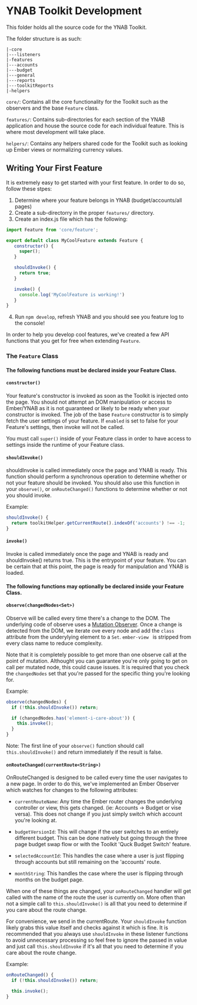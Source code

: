 # YNAB Toolkit Development
This folder holds all the source code for the YNAB Toolkit.

The folder structure is as such:

```
|-core
|---listeners
|-features
|---accounts
|---budget
|---general
|---reports
|---toolkitReports
|-helpers
```

`core/`: Contains all the core functionality for the Toolkit such as the observers
and the base `Feature` class.

`features/`: Contains sub-directories for each section of the YNAB application
and house the source code for each individual feature. This is where most
development will take place.

`helpers/`: Contains any helpers shared code for the Toolkit such as looking up
Ember views or normalizing currency values.

## Writing Your First Feature

It is extremely easy to get started with your first feature. In order to do so,
follow these stpes:

1. Determine where your feature belongs in YNAB (budget/accounts/all pages)
2. Create a sub-directorry in the proper `features/` directory.
3. Create an index.js file which has the following:
  <!-- spacing is intentionally weird here because of markdown -->
  ```javascript
  import Feature from 'core/feature';

  export default class MyCoolFeature extends Feature {
     constructor() {
       super();
     }

     shouldInvoke() {
       return true;
     }

     invoke() {
       console.log('MyCoolFeature is working!')
     }
  }
  ```
4. Run `npm develop`, refresh YNAB and you should see you feature log to the
console!

In order to help you develop cool features, we've created a few API functions
that you get for free when extending `Feature`.

### The `Feature` Class

#### The following functions must be declared inside your Feature Class.

#### `constructor()`

Your feature's constructor is invoked as soon as the Toolkit is injected onto
the page. You should not attempt an DOM manipulation or access to Ember/YNAB
as it is not guaranteed or likely to be ready when your constructor is invoked.
The job of the base `Feature` constructor is to simply fetch the user settings
of your feature. If `enabled` is set to false for your Feature's settings,
then invoke will not be called.

You must call `super()` inside of your Feature class in order to have access
to settings inside the runtime of your Feature class.

#### `shouldInvoke()`

shouldInvoke is called immediately once the page and YNAB is ready. This function
should perform a synchronous operation to determine whether or not your feature
should be invoked. You should also use this function in your `observe()`, or
`onRouteChanged()` functions to determine whether or not you should invoke.

Example:

```javascript
shouldInvoke() {
  return toolkitHelper.getCurrentRoute().indexOf('accounts') !== -1;
}
```

#### `invoke()`

Invoke is called immediately once the page and YNAB is ready and shouldInvoke()
returns true. This is the entrypoint of your feature. You can be certain that
at this point, the page is ready for manipulation and YNAB is loaded.

#### The following functions may optionally be declared inside your Feature Class.

#### `observe(changedNodes<Set>)`

Observe will be called every time there's a change to the DOM. The underlying
code of observe uses a [Mutation Observer][mutation-observer]. Once a change is
detected from the DOM, we iterate ove every node and add the `class` attribute
from the underylying element to a `Set`. `ember-view ` is stripped from every
class name to reduce complexity.

Note that it is completely possible to get more than one observe call at the
point of mutation. Althought you can guarantee you're only going to get on
call per mutated node, this could cause issues. It is required that you check
the `changedNodes` set that you're passed for the specific thing you're looking
for.

Example:

```javascript
observe(changedNodes) {
  if (!this.shouldInvoke()) return;

  if (changedNodes.has('element-i-care-about')) {
    this.invoke();
  }
}
```

Note: The first line of your `observe()` function should call `this.shouldInvoke()`
and return immediately if the result is false.

#### `onRouteChanged(currentRoute<String>)`

OnRouteChanged is designed to be called every time the user navigates to a new
page. In order to do this, we've implemented an Ember Observer which watches for
changes to the following attributes:

- `currentRouteName`: Any time the Ember router changes the underlying controller
or view, this gets changed. (ie: Accounts -> Budget or vise versa). This does not
change if you just simply switch which account you're looking at.

- `budgetVersionId`: This will change if the user switches to an entirely different
budget. This can be done natively but going through the three page budget swap
flow or with the Toolkit 'Quck Budget Switch' feature.

- `selectedAccountId`: This handles the case where a user is just flipping through
accounts but still remaining on the 'accounts' route.

- `monthString`: This handles the case where the user is flipping through months
on the budget page.

When one of these things are changed, your `onRouteChanged` handler will get called
with the name of the route the user is currently on. More often than not a simple
call to `this.shouldInvoke()` is all that you need to determine if you care about
the route change.

For convenience, we send in the currentRoute<String>. Your `shouldInvoke` function
likely grabs this value itself and checks against it which is fine. It is recommended
that you always use `shouldInvoke` in these listener functions to avoid
unnecessary processing so feel free to ignore the passed in value and just call
`this.shouldInvoke` if it's all that you need to determine if you care about the
route change.

Example:

```javascript
onRouteChanged() {
  if (!this.shouldInvoke()) return;

  this.invoke();
}
```

[mutation-observer]: https://developer.mozilla.org/en-US/docs/Web/API/MutationObserver
